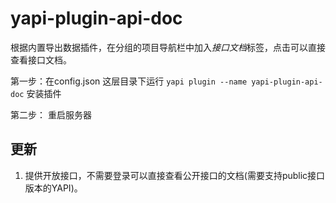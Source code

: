 # yapi-plugin-api-doc 

根据内置导出数据插件，在分组的项目导航栏中加入*接口文档*标签，点击可以直接查看接口文档。

第一步：在config.json 这层目录下运行 ```yapi plugin --name yapi-plugin-api-doc```   安装插件  

第二步： 重启服务器

## 更新
1. 提供开放接口，不需要登录可以直接查看公开接口的文档(需要支持public接口版本的YAPI)。

